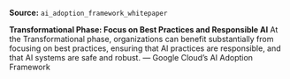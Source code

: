 **Source:** `ai_adoption_framework_whitepaper`

**Transformational Phase: Focus on Best Practices and Responsible AI**
At the Transformational phase, organizations can benefit substantially from focusing on best practices, ensuring that AI practices are responsible, and that AI systems are safe and robust. — Google Cloud’s AI Adoption Framework
